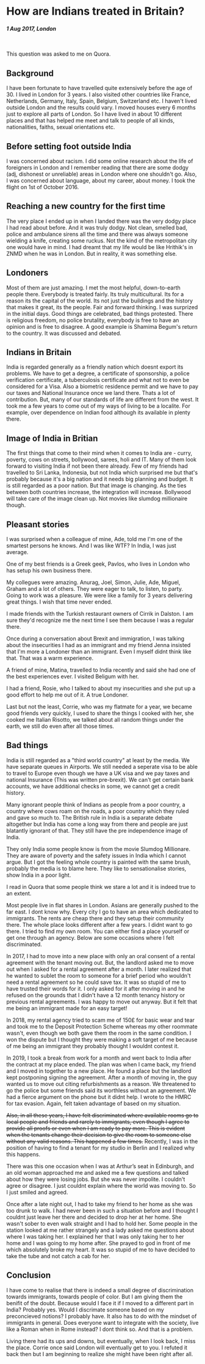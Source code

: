 # How are Indians treated in Britain?

#### *1 Aug 2017, London*

&nbsp;

This question was asked to me on Quora.

## Background

I have been fortunate to have travelled quite extensively before the age of 30. I lived in London for 3 years. I also visited other countries like France, Netherlands, Germany, Italy, Spain, Belgium, Switzerland etc. I haven't lived outside London and the results could vary. I moved houses every 6 months just to explore all parts of London. So I have lived in about 10 different places and that has helped me meet and talk to people of all kinds, nationalities, faiths, sexual orientations etc.

## Before setting foot outside India

I was concerned about racism. I did some online research about the life of foreigners in London and I remember reading that there are some dodgy (adj, dishonest or unreliable) areas in London where one shouldn't go. Also, I was concerned about language, about my career, about money. I took the flight on 1st of October 2016.

## Reaching a new country for the first time

The very place I ended up in when I landed there was the very dodgy place I had read about before. And it was truly dodgy. Not clean, smelled bad, police and ambulance sirens all the time and there was always someone wielding a knife, creating some ruckus. Not the kind of the metropolitan city one would have in mind. I had dreamt that my life would be like Hrithik's in ZNMD when he was in London. But in reality, it was something else.

## Londoners

Most of them are just amazing. I met the most helpful, down-to-earth people there. Everybody is treated fairly. Its truly multicultural. Its for a reason its the capital of the world. Its not just the buildings and the history that makes it great, its the people. Fair and forward thinking. I was surprized in the initial days. Good things are celebrated, bad things protested. There is religious freedom, no police brutality, everybody is free to have an opinion and is free to disagree. A good example is Shamima Begum's return to the country. It was discussed and debated.

## Indians in Britain

India is regarded generally as a friendly nation which doesnt export its problems. We have to get a degree, a certificate of sponsorship, a police verification certificate, a tuberculosis certificate and what not to even be considered for a Visa. Also a biometric residence permit and we have to pay our taxes and National Insurance once we land there. Thats a lot of contribution. But, many of our standards of life are different from the west. It took me a few years to come out of my ways of living to be a localite. For example, over dependence on Indian food although its available in plenty there.

## Image of India in Britian

The first things that come to their mind when it comes to India are - curry, poverty, cows on streets, bollywood, sarees, holi and IT. Many of them look forward to visiting India if not been there already. Few of my friends had travelled to Sri Lanka, Indonesia, but not India which surprised me but that's probably because it's a big nation and it needs big planning and budget. It is still regarded as a poor nation. But that image is changing. As the ties between both countries increase, the integration will increase. Bollywood will take care of the image clean up. Not movies like slumdog millionaire though.

## Pleasant stories

I was surprised when a colleague of mine, Ade, told me I'm one of the smartest persons he knows. And I was like WTF? In India, I was just average.

One of my best friends is a Greek geek, Pavlos, who lives in London who has setup his own business there.

My collegues were amazing. Anurag, Joel, Simon, Julie, Ade, Miguel, Graham and a lot of others. They were eager to talk, to listen, to party. Going to work was a pleasure. We were like a family for 3 years delivering great things. I wish that time never ended.

I made friends with the Turkish restaurant owners of Cirrik in Dalston. I am sure they'd recognize me the next time I see them because I was a regular there.

Once during a conversation about Brexit and immigration, I was talking about the insecurities I had as an immigrant and my friend Jenna insisted that I'm more a Londoner than an immigrant. Even I myself didnt think like that. That was a warm experience.

A friend of mine, Matina, travelled to India recently and said she had one of the best experiences ever. I visited Beligum with her.

I had a friend, Rosie, who I talked to about my insecurities and she put up a good effort to help me out of it. A true Londoner.

Last but not the least, Corrie, who was my flatmate for a year, we became good friends very quickly, I used to share the things I cooked with her, she cooked me Italian Risotto, we talked about all random things under the earth, we still do even after all those times.

## Bad things

India is still regarded as a "third world country" at least by the media. We have separate queues in Airports. We still needed a seperate visa to be able to travel to Europe even though we have a UK visa and we pay taxes and national Insurance (This was written pre-brexit). We can't get certain bank accounts, we have additional checks in some, we cannot get a credit history.

Many ignorant people think of Indians as people from a poor country, a country where cows roam on the roads, a poor country which they ruled and gave so much to. The British rule in India is a separate debate altogether but India has come a long way from there and people are just blatantly ignorant of that. They still have the pre independence image of India.

They only India some people know is from the movie Slumdog Millionare. They are aware of poverty and the safety issues in India which I cannot argue. But I got the feeling whole country is painted with the same brush, probably the media is to blame here. They like to sensationalise stories, show India in a poor light.

I read in Quora that some people think we stare a lot and it is indeed true to an extent.

Most people live in flat shares in London. Asians are generally pushed to the far east. I dont know why. Every city I go to have an area which dedicated to immigrants. The rents are cheap there and they setup their community there. The whole place looks different after a few years. I didnt want to go there. I tried to find my own room. You can either find a place yourself or get one through an agency. Below are some occasions where I felt discriminated.

In 2017, I had to move into a new place with only an oral consent of a rental agreement with the tenant moving out. But, the landlord asked me to move out when I asked for a rental agreement after a month. I later realized that he wanted to sublet the room to someone for a brief period who wouldn't need a rental agreement so he could save tax. It was so stupid of me to have trusted their words for it. I only asked for it after moving in and he refused on the grounds that I didn't have a 12 month tenancy history or previous rental agreements. I was happy to move out anyway. But it felt that me being an immigrant made for an easy target!

In 2018, my rental agency tried to scam me of 150£ for basic wear and tear and took me to the Deposit Protection Scheme whereas my other roommate wasn't, even though we both gave them the room in the same condition. I won the dispute but I thought they were making a soft target of me because of me being an immigrant they probably thought I wouldnt contest it.

In 2019, I took a break from work for a month and went back to India after the contract at my place ended. The plan was when I came back, my friend and I moved in together to a new place. He found a place but the landlord kept postponing signing the agreement. After a month of moving in, the guy wanted us to move out citing refurbishments as a reason. We threatened to go the police but some friends said its worthless without an agreement. We had a fierce argument on the phone but it didnt help. I wrote to the HMRC for tax evasion. Again, felt taken advantage of based on my situation.

<s>Also, in all these years, I have felt discriminated where available rooms go to local people and friends and rarely to immigrants, even though I agree to provide all proofs or even when I am ready to pay more. This is evident when the tenants change their decision to give the room to someone else without any valid reasons. This happened a few times.</s> Recently, I was in the position of having to find a tenant for my studio in Berlin and I realized why this happens.

There was this one occasion when I was at Arthur’s seat in Edinburgh, and an old woman approached me and asked me a few questions and talked about how they were losing jobs. But she was never impolite. I couldn't agree or disagree. I just couldnt explain where the world was moving to. So I just smiled and agreed.

Once after a late night out, I had to take my friend to her home as she was too drunk to walk. I had never been in such a situation before and I thought I couldnt just leave her there and decided to drop her at her home. She wasn't sober to even walk straight and I had to hold her. Some people in the station looked at me rather strangely and a lady asked me questions about where I was taking her. I explained her that I was only taking her to her home and I was going to my home after. She prayed to god in front of me which absolutely broke my heart. It was so stupid of me to have decided to take the tube and not catch a cab for her.

## Conclusion

I have come to realise that there is indeed a small degree of discrimination towards immigrants, towards people of color. But I am giving them the benifit of the doubt. Because would I face it if I moved to a different part in India? Probably yes. Would I discrimate someone based on my preconcieved notions? I probably have. It also has to do with the mindset of immigrants in general. Does everyone want to integrate with the society, live like a Roman when in Rome instead? I dont think so. And that is a problem.

Living there had its ups and downs, but eventually, when I look back, I miss the place. Corrie once said London will eventually get to you. I refuted it back then but I am beginning to realize she might have been right after all.
